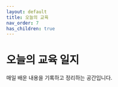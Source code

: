 ```yaml
---
layout: default
title: 오늘의 교육
nav_order: 7
has_children: true
---
```

# 오늘의 교육 일지
매일 배운 내용을 기록하고 정리하는 공간입니다.